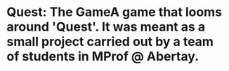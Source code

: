 # Quest: The GameA game that looms around 'Quest'. It was meant as a small project carried out by a team of students in MProf @ Abertay.
